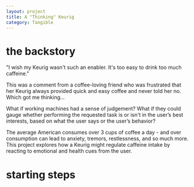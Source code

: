 ```yaml
---
layout: project
title: A "Thinking" Keurig
category: Tangible
---
```

# the backstory

"I wish my Keurig wasn't such an enabler. It's too easy to drink too much caffeine."

This was a comment from a coffee-loving friend who was frustrated that her Keurig always provided quick and easy coffee and never told her no. Which got me thinking...

What if working machines had a sense of judgement? What if they could gauge whether performing the requested task is or isn't in the user’s best interests, based on what the user says or the user’s behavior?

The average American consumes over 3 cups of coffee a day - and over consumption can lead to anxiety, tremors, restlessness, and so much more. This project explores how a Keurig might regulate caffeine intake by reacting to emotional and health cues from the user.

# starting steps

